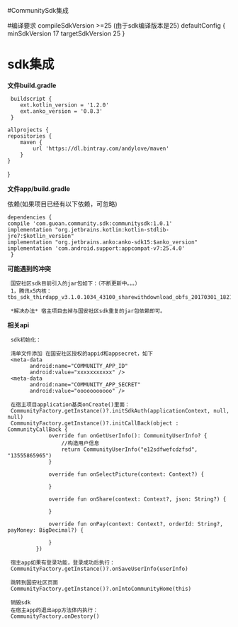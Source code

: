 #CommunitySdk集成

#编译要求
    compileSdkVersion >=25  (由于sdk编译版本是25)
     defaultConfig {
            minSdkVersion 17
            targetSdkVersion 25
        }

# sdk集成 #
**文件build.gradle**
 
     buildscript {
        ext.kotlin_version = '1.2.0'
        ext.anko_version = '0.8.3'
     }
     
    allprojects {
    repositories {
        maven {
            url 'https://dl.bintray.com/andylove/maven'
        }
    }
   }

**文件app/build.gradle**

依赖(如果项目已经有以下依赖，可忽略)

    dependencies {
    compile 'com.guoan.community.sdk:communitysdk:1.0.1'
    implementation "org.jetbrains.kotlin:kotlin-stdlib-jre7:$kotlin_version"
    implementation "org.jetbrains.anko:anko-sdk15:$anko_version"
    implementation 'com.android.support:appcompat-v7:25.4.0'
     }
**可能遇到的冲突**

     国安社区sdk目前引入的jar包如下：（不断更新中。。。）
     1，腾讯x5内核：tbs_sdk_thirdapp_v3.1.0.1034_43100_sharewithdownload_obfs_20170301_182143.jar
  
     *解决办法* 宿主项目去掉与国安社区sdk重复的jar包依赖即可。

**相关api**

     sdk初始化：
     
     清单文件添加 在国安社区授权的appid和appsecret，如下
     <meta-data
           android:name="COMMUNITY_APP_ID"
           android:value="xxxxxxxxxxx" />
     <meta-data
           android:name="COMMUNITY_APP_SECRET"
           android:value="ooooooooooo" />
           
     在宿主项目application基类onCreate()里面：
     CommunityFactory.getInstance()?.initSdkAuth(applicationContext, null, null)
     CommunityFactory.getInstance()?.initCallBack(object : CommunityCallBack {
                 override fun onGetUserInfo(): CommunityUserInfo? {
                     //构造用户信息
                     return CommunityUserInfo("e12sdfwefcdzfsd", "13555865965")
                 }
     
                 override fun onSelectPicture(context: Context?) {
                     
                 }
     
                 override fun onShare(context: Context?, json: String?) {
                     
                 }
     
                 override fun onPay(context: Context?, orderId: String?, payMoney: BigDecimal?) {
                     
                 }
             })
            
     宿主app如果有登录功能，登录成功后执行：
     CommunityFactory.getInstance()?.onSaveUserInfo(userInfo)
             
     跳转到国安社区页面
     CommunityFactory.getInstance()?.onIntoCommunityHome(this)
     
     销毁sdk
     在宿主app的退出app方法体内执行：
     CommunityFactory.onDestory()
     
     
